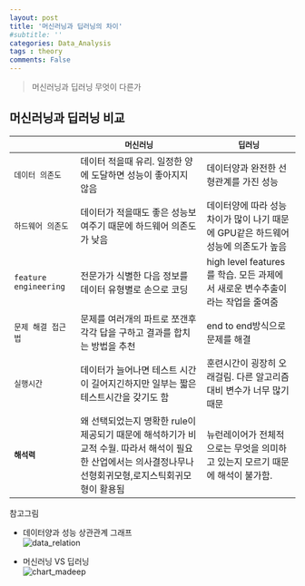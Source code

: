 ```yaml
---
layout: post
title: '머신러닝과 딥러닝의 차이'
#subtitle: ''
categories: Data_Analysis
tags : theory
comments: False
---
```

> 머신러닝과 딥러닝 무엇이 다른가

## 머신러닝과 딥러닝 비교

|                 | `머신러닝` | `딥러닝` |
| ---------- | ------------ | ----------- |
| `데이터 의존도` | 데이터 적을때 유리. 일정한 양에 도달하면 성능이 좋아지지 않음 | 데이터양과 완전한 선형관계를 가진 성능 |
| `하드웨어 의존도` | 데이터가 적을때도 좋은 성능보여주기 때문에 하드웨어 의존도가 낮음 | 데이터양에 따라 성능차이가 많이 나기 때문에 GPU같은 하드웨어 성능에 의존도가 높음 | 
| `feature engineering` | 전문가가 식별한 다음 정보를 데이터 유형별로 손으로 코딩 | high level features를 학습. 모든 과제에서 새로운 변수추출이라는 작업을 줄여줌 |
| `문제 해결 접근법` | 문제를 여러개의 파트로 쪼갠후 각각 답을 구하고 결과를 합치는 방법을 추천 | end to end방식으로 문제를 해결 |
| `실행시간` | 데이터가 늘어나면 테스트 시간이 길어지긴하지만 일부는 짧은 테스트시간을 갖기도 함 | 훈련시간이 굉장히 오래걸림. 다른 알고리즘 대비 변수가 너무 많기 때문 |
| **`해석력`** | 왜 선택되었는지 명확한 rule이 제공되기 때문에 해석하기가 비교적 수월. 따라서 해석이 필요한 산업에서는 의사결정나무나 선형회귀모형,로지스틱회귀모형이 활용됨 | 뉴런레이어가 전체적으로는 무엇을 의미하고 있는지 모르기 때문에 해석이 불가함. |

참고그림
- 데이터양과 성능 상관관계 그래프  
![data_relation](https://user-images.githubusercontent.com/51938331/99870845-798cb080-2c19-11eb-8619-b583ac9d862a.PNG)  

- 머신러닝 VS 딥러닝  
![chart_madeep](https://user-images.githubusercontent.com/51938331/99870881-b5277a80-2c19-11eb-9a2b-e557bbe96aa1.PNG)  








